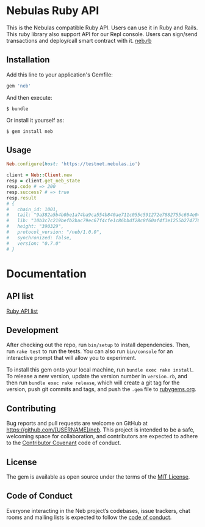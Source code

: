 # Nebulas Ruby API

This is the Nebulas compatible Ruby API. Users can use it in Ruby and Rails. This ruby library also support API for our Repl console. Users can sign/send transactions and deploy/call smart contract with it. [neb.rb](https://github.com/NaixSpirit/neb.rb)

## Installation

Add this line to your application's Gemfile:

```ruby
gem 'neb'
```

And then execute:

    $ bundle

Or install it yourself as:

    $ gem install neb

## Usage

```ruby
Neb.configure(host: 'https://testnet.nebulas.io')

client = Neb::Client.new
resp = client.get_neb_state
resp.code # => 200
resp.success? # => true
resp.result
# {
#   chain_id: 1001,
#   tail: "9a382a5b4b0be1a74ba9ca554b840ae711c055c591272e7882755c604e04a428",
#   lib: "10b3c7c219befb2bac79ec67f4cfe1c86bbdf28c8f60af4f3e1255b27477689f",
#   height: "390329",
#   protocol_version: "/neb/1.0.0",
#   synchronized: false,
#   version: "0.7.0"
# }
```

# Documentation

## API list

[Ruby API list](https://github.com/NaixSpirit/neb.rb/blob/master/lib/neb/api.rb)

## Development

After checking out the repo, run `bin/setup` to install dependencies. Then, run `rake test` to run the tests. You can also run `bin/console` for an interactive prompt that will allow you to experiment.

To install this gem onto your local machine, run `bundle exec rake install`. To release a new version, update the version number in `version.rb`, and then run `bundle exec rake release`, which will create a git tag for the version, push git commits and tags, and push the `.gem` file to [rubygems.org](https://rubygems.org).

## Contributing

Bug reports and pull requests are welcome on GitHub at https://github.com/[USERNAME]/neb. This project is intended to be a safe, welcoming space for collaboration, and contributors are expected to adhere to the [Contributor Covenant](http://contributor-covenant.org) code of conduct.

## License

The gem is available as open source under the terms of the [MIT License](https://opensource.org/licenses/MIT).

## Code of Conduct

Everyone interacting in the Neb project’s codebases, issue trackers, chat rooms and mailing lists is expected to follow the [code of conduct](https://github.com/NaixSpirit/neb.rb/blob/master/CODE_OF_CONDUCT.md).
